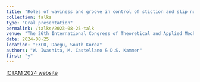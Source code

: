 ```yaml
---
title: "Roles of waviness and groove in control of stiction and slip nucleation"
collection: talks
type: "Oral presentation"
permalink: /talks/2023-08-25-talk
venue: "The 26th International Congress of Theoretical and Applied Mechanics (ICTAM 2024)"
date: 2024-08-25
location: "EXCO, Daegu, South Korea"
authors: "W. Iwashita, M. Castellano & D.S. Kammer"
first: "y"
---
```


<a href="https://www.ictam2024.org" target="_blank" rel="noopener noreferrer">ICTAM 2024 website</a>
